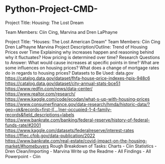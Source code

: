 # Python-Project-CMD-

Project Title:  Housing:  The Lost Dream

Team Members:  Ciin Cing, Marvina and Dren LaPhayne

Project Title: “Houses: The Lost American Dream”
Team Members:
	Ciin Cing
	Dren LaPhayne
	Marvina 
Project Description/Outline:
Trend of Housing Prices over Time
Explaining why increases happen and reasoning behind why it fluctuates?
How pricing is determined over time?
Research Questions to Answer:
What would cause increases at specific points in time?
What are some influences on housing prices?
What does a change of mortgage rates do in regards to housing prices?
Datasets to Be Used:
data.gov
https://catalog.data.gov/dataset/fhfa-house-price-indexes-hpis-948c6
https://catalog.data.gov/dataset/city-annual-stats-bce51
https://www.redfin.com/news/data-center/
https://www.realtor.com/research/
https://www.kaggle.com/code/ecodan/what-s-up-with-housing-prices
https://www.consumerfinance.gov/data-research/hmda/historic-data/?geo=ok&records=first-l[…]ner-occupied-1-4-family-records&field_descriptions=labels
https://www.bankrate.com/banking/federal-reserve/history-of-federal-funds-rate/#2001
https://www.kaggle.com/datasets/federalreserve/interest-rates
https://ffiec.cfpb.gov/data-publication/2022
https://www.bankrate.com/real-estate/covid-impact-on-the-housing-market/#homebuyers
Rough Breakdown of Tasks:
Charts - Ciin
Statistics - Dren 
Clean/Importing - Marvina 
Write up the Readme - All
Findings - All
Powerpoint - Ciin



